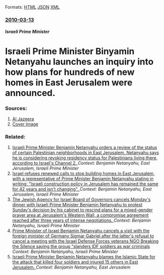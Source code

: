
Formats: [HTML](/news/2010/03/13/israeli-prime-minister-binyamin-netanyahu-launches-an-inquiry-into-how-plans-for-hundreds-of-new-homes-in-east-jerusalem-were-announced.html)  [JSON](/news/2010/03/13/israeli-prime-minister-binyamin-netanyahu-launches-an-inquiry-into-how-plans-for-hundreds-of-new-homes-in-east-jerusalem-were-announced.json)  [XML](/news/2010/03/13/israeli-prime-minister-binyamin-netanyahu-launches-an-inquiry-into-how-plans-for-hundreds-of-new-homes-in-east-jerusalem-were-announced.xml)  

### [2010-03-13](/news/2010/03/13/index.md)

##### Israeli Prime Minister
# Israeli Prime Minister Binyamin Netanyahu launches an inquiry into how plans for hundreds of new homes in East Jerusalem were announced.




### Sources:

1. [Al Jazeera](http://english.aljazeera.net/news/middleeast/2010/03/2010314211733545356.html)
1. [Cover Image](http://www.aljazeera.com)

### Related:

1. [Israeli Prime Minister Benjamin Netanyahu orders a review of the status of certain Palestinian neighborhoods in East Jerusalem. Netanyahu says he is considering revoking residency status for Palestinians living there, according to Israel's Channel 2. ](/news/2015/10/26/israeli-prime-minister-benjamin-netanyahu-orders-a-review-of-the-status-of-certain-palestinian-neighborhoods-in-east-jerusalem-netanyahu-sa.md) _Context: Benjamin Netanyahu, East Jerusalem, Israeli Prime Minister_
2. [Israel refuses renewed calls to stop building homes in East Jerusalem, with a representative of Prime Minister Benjamin Netanyahu stating in writing: "Israeli construction policy in Jerusalem has remained the same for 42 years and isn't changing". ](/news/2010/03/26/israel-refuses-renewed-calls-to-stop-building-homes-in-east-jerusalem-with-a-representative-of-prime-minister-benjamin-netanyahu-stating-in.md) _Context: Benjamin Netanyahu, East Jerusalem, Israeli Prime Minister_
3. [The Jewish Agency for Israel Board of Governors cancels Monday's dinner with Israeli Prime Minister Benjamin Netanyahu to protest Sunday's decision by his cabinet to rescind plans for a mixed-gender prayer area at Jerusalem's Western Wall, a compromise agreement reached after three years of intense negotiations. ](/news/2017/06/26/the-jewish-agency-for-israel-board-of-governors-cancels-monday-s-dinner-with-israeli-prime-minister-benjamin-netanyahu-to-protest-sunday-s-d.md) _Context: Benjamin Netanyahu, Israeli Prime Minister_
4. [Prime Minister of Israel Benjamin Netanyahu cancels a visit with the foreign minister of Germany Sigmar Gabriel after the latter's refusal to cancel a meeting with the Israel Defense Forces veterans NGO Breaking the Silence saying the group "slanders IDF soldiers as war criminals](/news/2017/04/25/prime-minister-of-israel-benjamin-netanyahu-cancels-a-visit-with-the-foreign-minister-of-germany-sigmar-gabriel-after-the-latter-s-refusal-t.md) _Context: Benjamin Netanyahu, Israeli Prime Minister_
5. [Israeli Prime Minister Benjamin Netanyahu blames the Islamic State for the attack that killed four soldiers and injured 15 others in East Jerusalem. ](/news/2017/01/9/israeli-prime-minister-benjamin-netanyahu-blames-the-islamic-state-for-the-attack-that-killed-four-soldiers-and-injured-15-others-in-east-je.md) _Context: Benjamin Netanyahu, East Jerusalem_
